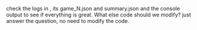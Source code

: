 
check the logs in   , its game_N.json and summary.json and the console output to see if everything is great. What else code should we modify? just answer the question, no need to modify the code.

